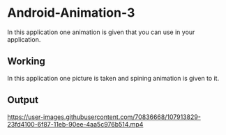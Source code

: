# Android-Animation-3
In this application one animation is given that you can use in your application.

## Working
In this application one picture is taken and spining animation is given to it. 

## Output

https://user-images.githubusercontent.com/70836668/107913829-23fd4100-6f87-11eb-90ee-4aa5c976b514.mp4


